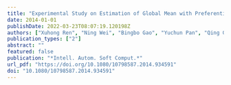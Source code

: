```yaml
---
title: "Experimental Study on Estimation of Global Mean with Preferential Spatial Samples (Intell. Autom. Soft Comput., 2014)"
date: 2014-01-01
publishDate: 2022-03-23T08:07:19.120198Z
authors: ["Xuhong Ren", "Ning Wei", "Bingbo Gao", "Yuchun Pan", "Qing Guo", "Yunbing Gao"]
publication_types: ["2"]
abstract: ""
featured: false
publication: "*Intell. Autom. Soft Comput.*"
url_pdf: "https://doi.org/10.1080/10798587.2014.934591"
doi: "10.1080/10798587.2014.934591"
---
```


